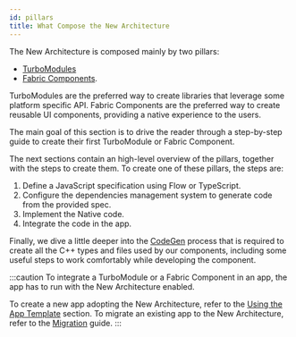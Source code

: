 ```yaml
---
id: pillars
title: What Compose the New Architecture
---
```


The New Architecture is composed mainly by two pillars:

- [TurboModules](pillars-turbomodules)
- [Fabric Components](pillars-fabric-components).

TurboModules are the preferred way to create libraries that leverage some platform specific API. Fabric Components are the preferred way to create reusable UI components, providing a native experience to the users.

The main goal of this section is to drive the reader through a step-by-step guide to create their first TurboModule or Fabric Component.

The next sections contain an high-level overview of the pillars, together with the steps to create them. To create one of these pillars, the steps are:

1. Define a JavaScript specification using Flow or TypeScript.
1. Configure the dependencies management system to generate code from the provided spec.
1. Implement the Native code.
1. Integrate the code in the app.

Finally, we dive a little deeper into the [CodeGen](pillars-codegen) process that is required to create all the C++ types and files used by our components, including some useful steps to work comfortably while developing the component.

:::caution
To integrate a TurboModule or a Fabric Component in an app, the app has to run with the New Architecture enabled.

To create a new app adopting the New Architecture, refer to the [Using the App Template](use-app-template) section.
To migrate an existing app to the New Architecture, refer to the [Migration](/docs/new-architecture-intro) guide.
:::
